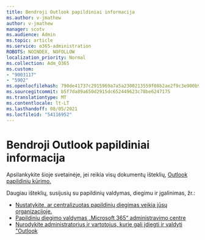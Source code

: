 ```yaml
---
title: Bendroji Outlook papildiniai informacija
ms.author: v-jmathew
author: v-jmathew
manager: scotv
ms.audience: Admin
ms.topic: article
ms.service: o365-administration
ROBOTS: NOINDEX, NOFOLLOW
localization_priority: Normal
ms.collection: Adm_O365
ms.custom:
- "9003117"
- "5902"
ms.openlocfilehash: 790de41737c2915969a7a5a2300213559f08b2ae2f9c3e900b96e0e25fb9c06a
ms.sourcegitcommit: b5f7da89a650d2915dc652449623c78be6247175
ms.translationtype: MT
ms.contentlocale: lt-LT
ms.lasthandoff: 08/05/2021
ms.locfileid: "54116952"
---
```

# <a name="general-outlook-add-ins-information"></a>Bendroji Outlook papildiniai informacija

Apsilankykite šioje svetainėje, jei reikia visų dokumentų išteklių, [Outlook papildinių kūrimo.](https://docs.microsoft.com/office/dev/add-ins/outlook/)

Daugiau išteklių, susijusių su papildinių valdymas, diegimu ir įgalinimas, žr.:

- [Nustatykite, ar centralizuotas papildinių diegimas veikia jūsų organizacijoje.](https://docs.microsoft.com/microsoft-365/admin/manage/centralized-deployment-of-add-ins)
- [Papildinių diegimo valdymas „Microsoft 365“ administravimo centre](https://docs.microsoft.com/microsoft-365/admin/manage/manage-deployment-of-add-ins)
- [Nurodykite administratorius ir vartotojus, kurie gali įdiegti ir valdyti "Outlook](https://docs.microsoft.com/exchange/clients-and-mobile-in-exchange-online/add-ins-for-outlook/specify-who-can-install-and-manage-add-ins)
